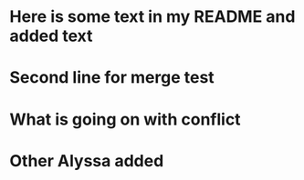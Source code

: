 # Here is some text in my README and added text

# Second line for merge test

# What is going on with conflict

# Other Alyssa added
